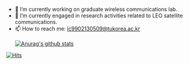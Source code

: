 - 🔭 I’m currently working on graduate wireless communications lab.
- 🌱 I’m currently engaged in research activities related to LEO satellite communications.   
- 📫 How to reach me: lc9902130509@tukorea.ac.kr
<br></br>
[![Anurag's github stats](https://github-readme-stats.vercel.app/api?username=sive2045)](https://github.com/anuraghazra/github-readme-stats)



[![Hits](https://hits.seeyoufarm.com/api/count/incr/badge.svg?url=https%3A%2F%2Fgithub.com%2Fsive2045&count_bg=%2379C83D&title_bg=%23555555&icon=&icon_color=%23E7E7E7&title=hits&edge_flat=false)](https://hits.seeyoufarm.com)
<!--
**sive2045/sive2045** is a ✨ _special_ ✨ repository because its `README.md` (this file) appears on your GitHub profile.

Here are some ideas to get you started:

- 🔭 I’m currently working on ...
- 🌱 I’m currently learning ...
- 👯 I’m looking to collaborate on ...
- 🤔 I’m looking for help with ...
- 💬 Ask me about ...
- 📫 How to reach me: ...
- 😄 Pronouns: ...
- ⚡ Fun fact: ...
-->
